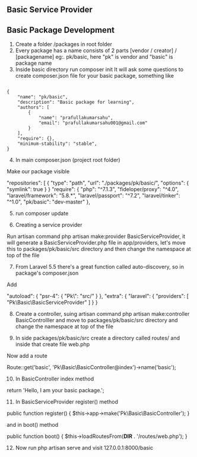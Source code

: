 ## Basic Service Provider

## Basic Package Development 

1. Create a folder /packages in root folder
2. Every package has a name consists of 2 parts [vendor / creator] / [packagename]
eg:. pk/basic, here "pk" is vendor and "basic" is package name
3. Inside basic directory run composer init
It will ask some questions to create composer.json file for your basic package, something like


<code>
{
    "name": "pk/basic",
    "description": "Basic package for learning",
    "authors": [
        {
            "name": "prafullakumarsahu",
            "email": "prafullakumarsahu001@gmail.com"
        }
    ],
    "require": {},
    "minimum-stability": "stable",
}
</code>

4. In main composer.json (project root folder)

Make our package visible

 "repositories": [
    {
        "type": "path",
        "url": "./packages/pk/basic/",
        "options": {
            "symlink": true 
        }
    }
   "require": {
        "php": "^7.1.3",
        "fideloper/proxy": "^4.0",
        "laravel/framework": "5.8.*",
        "laravel/passport": "^7.2",
        "laravel/tinker": "^1.0",
        "pk/basic": "dev-master"
    },

5. run composer update

6. Creating a service provider

Run artisan command php artisan make:provider BasicServiceProvider, it will generate a BasicServiceProvider.php file in app/providers, let's move this to packages/pk/basic/src directory and then change the namespace at top of the file

7. From Laravel 5.5 there's a great function called auto-discovery, so in package's composer.json

Add

 "autoload": {
        "psr-4": {
          "Pk\\": "src/"
        }
      },
    "extra": {
        "laravel": {
            "providers": [
                "Pk\\Basic\\BasicServiceProvider"
            ]
        }
    }

8. Create a controller, suing artisan command php artisan make:controller BasicControlller and move to packages/pk/basic/src directory and change the namespace at top of the file

9. In side packages/pk/basic/src create a directory called routes/ and inside that create file web.php 

Now add a route

Route::get('basic', 'Pk\Basic\BasicController@index')->name('basic');

10. In BasicController index method 

return 'Hello, I am your basic package.';

11. In BasicServiceProvider register() method

public function register()
{
    $this->app->make('Pk\Basic\BasicController');
}

and in boot() method

public function boot()
{
    $this->loadRoutesFrom(__DIR__ . '/routes/web.php');
}

12. Now run php artisan serve and visit 127.0.0.1:8000/basic